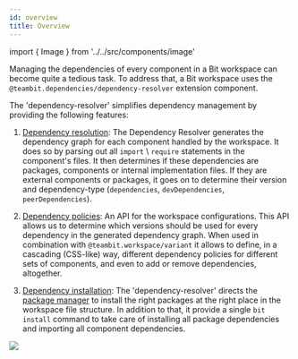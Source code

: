 ```yaml
---
id: overview
title: Overview
---
```


import { Image } from '../../src/components/image'

Managing the dependencies of every component in a Bit workspace can become quite a tedious task. To address that, a Bit workspace uses the `@teambit.dependencies/dependency-resolver` extension component.

The 'dependency-resolver' simplifies dependency management by providing the following features:

1. [Dependency resolution](/dependencies/dependency-resolution):
   The Dependency Resolver generates the dependency graph for each component handled by the workspace.
   It does so by parsing out all `import` \ `require` statements in the component's files.
   It then determines if these dependencies are packages, components or internal implementation files.
   If they are external components or packages, it goes on to determine their version and dependency-type (`dependencies`, `devDependencies`, `peerDependencies`).

2. [Dependency policies](/dependencies/dependency-policies):
   An API for the workspace configurations.
   This API allows us to determine which versions should be used for every dependency in the generated dependency graph.
   When used in combination with `@teambit.workspace/variant` it allows to define, in a cascading (CSS-like) way,
   different dependency policies for different sets of components, and even to add or remove dependencies, altogether.

3. [Dependency installation](/dependencies/dependency-installation):
   The 'dependency-resolver' directs the [package manager](/packages/overview) to install the right packages at the right place in the workspace file structure.
   In addition to that, it provide a single `bit install` command to take care of installing all package dependencies and importing all component dependencies.

<Image src="/img/dependencies_graph.png" />
